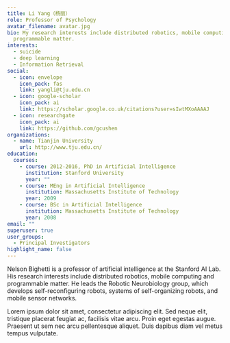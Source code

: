 ```yaml
---
title: Li Yang（杨丽）
role: Professor of Psychology
avatar_filename: avatar.jpg
bio: My research interests include distributed robotics, mobile computing and
  programmable matter.
interests:
  - suicide
  - deep learning
  - Information Retrieval
social:
  - icon: envelope
    icon_pack: fas
    link: yangli@tju.edu.cn
  - icon: google-scholar
    icon_pack: ai
    link: https://scholar.google.co.uk/citations?user=sIwtMXoAAAAJ
  - icon: researchgate
    icon_pack: ai
    link: https://github.com/gcushen
organizations:
  - name: Tianjin University
    url: http://www.tju.edu.cn/
education:
  courses:
    - course: 2012-2016, PhD in Artificial Intelligence
      institution: Stanford University
      year: ""
    - course: MEng in Artificial Intelligence
      institution: Massachusetts Institute of Technology
      year: 2009
    - course: BSc in Artificial Intelligence
      institution: Massachusetts Institute of Technology
      year: 2008
email: ""
superuser: true
user_groups:
  - Principal Investigators
highlight_name: false
---
```


Nelson Bighetti is a professor of artificial intelligence at the Stanford AI Lab. His research interests include distributed robotics, mobile computing and programmable matter. He leads the Robotic Neurobiology group, which develops self-reconfiguring robots, systems of self-organizing robots, and mobile sensor networks.

Lorem ipsum dolor sit amet, consectetur adipiscing elit. Sed neque elit, tristique placerat feugiat ac, facilisis vitae arcu. Proin eget egestas augue. Praesent ut sem nec arcu pellentesque aliquet. Duis dapibus diam vel metus tempus vulputate.
